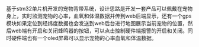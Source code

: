 基于stm32单片机开发的宠物背带系统，设计思路是开发一套产品可以佩戴在宠物身上，实时监测宠物的心率，血氧和体温数据并传到web后端显示，还有一个gps模块如果定位到经纬度数据也会发送到web后台进行地图展示当前宠物的位置，然后web端有开启和关闭蜂鸣器的按钮，可以点击控制硬件端报警的开启和关闭。同时硬件端也有一个oled屏幕可以显示宠物的心率血氧和体温数据。

